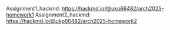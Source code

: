 Assignment1_hackmd: https://hackmd.io/@ukp66482/arch2025-homework1
Assignment2_hackmd: https://hackmd.io/@ukp66482/arch2025-homework2
